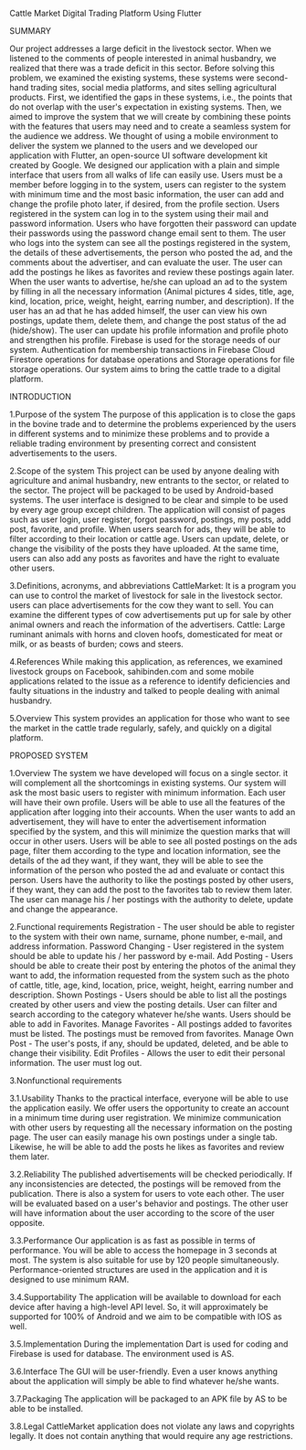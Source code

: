 Cattle Market Digital Trading Platform Using Flutter

SUMMARY

Our project addresses a large deficit in the livestock sector. When we listened to the comments of people interested in animal husbandry, we realized that there was a trade deficit in this sector. Before solving this problem, we examined the existing systems, these systems were second-hand trading sites, social media platforms, and sites selling agricultural products. First, we identified the gaps in these systems, i.e., the points that do not overlap with the user's expectation in existing systems. Then, we aimed to improve the system that we will create by combining these points with the features that users may need and to create a seamless system for the audience we address.
We thought of using a mobile environment to deliver the system we planned to the users and we developed our application with Flutter, an open-source UI software development kit created by Google. We designed our application with a plain and simple interface that users from all walks of life can easily use. Users must be a member before logging in to the system, users can register to the system with minimum time and the most basic information, the user can add and change the profile photo later, if desired, from the profile section. Users registered in the system can log in to the system using their mail and password information. Users who have forgotten their password can update their passwords using the password change email sent to them. The user who logs into the system can see all the postings registered in the system, the details of these advertisements, the person who posted the ad, and the comments about the advertiser, and can evaluate the user. The user can add the postings he likes as favorites and review these postings again later. When the user wants to advertise, he/she can upload an ad to the system by filling in all the necessary information (Animal pictures 4 sides, title, age, kind, location, price, weight, height, earring number, and description). If the user has an ad that he has added himself, the user can view his own postings, update them, delete them, and change the post status of the ad (hide/show). The user can update his profile information and profile photo and strengthen his profile. Firebase is used for the storage needs of our system. Authentication for membership transactions in Firebase Cloud Firestore operations for database operations and Storage operations for file storage operations. Our system aims to bring the cattle trade to a digital platform.

INTRODUCTION

1.Purpose of the system
The purpose of this application is to close the gaps in the bovine trade and to determine the problems experienced by the users in different systems and to minimize these problems and to provide a reliable trading environment by presenting correct and consistent advertisements to the users.

2.Scope of the system
This project can be used by anyone dealing with agriculture and animal husbandry, new entrants to the sector, or related to the sector. The project will be packaged to be used by Android-based systems. The user interface is designed to be clear and simple to be used by every age group except children. The application will consist of pages such as user login, user register, forgot password, postings, my posts, add post, favorite, and profile. When users search for ads, they will be able to filter according to their location or cattle age. Users can update, delete, or change the visibility of the posts they have uploaded. At the same time, users can also add any posts as favorites and have the right to evaluate other users.

3.Definitions, acronyms, and abbreviations
CattleMarket: It is a program you can use to control the market of livestock for sale in the livestock sector. users can place advertisements for the cow they want to sell. You can examine the different types of cow advertisements put up for sale by other animal owners and reach the information of the advertisers.
Cattle: Large ruminant animals with horns and cloven hoofs, domesticated for meat or milk, or as beasts of burden; cows and steers.

4.References
While making this application, as references, we examined livestock groups on Facebook, sahibinden.com and some mobile applications related to the issue as a reference to identify deficiencies and faulty situations in the industry and talked to people dealing with animal husbandry.

5.Overview
This system provides an application for those who want to see the market in the cattle trade regularly, safely, and quickly on a digital platform.

PROPOSED SYSTEM

1.Overview
The system we have developed will focus on a single sector. it will complement all the shortcomings in existing systems. Our system will ask the most basic users to register with minimum information. Each user will have their own profile. Users will be able to use all the features of the application after logging into their accounts. When the user wants to add an advertisement, they will have to enter the advertisement information specified by the system, and this will minimize the question marks that will occur in other users. Users will be able to see all posted postings on the ads page, filter them according to the type and location information, see the details of the ad they want, if they want, they will be able to see the information of the person who posted the ad and evaluate or contact this person. Users have the authority to like the postings posted by other users, if they want, they can add the post to the favorites tab to review them later. The user can manage his / her postings with the authority to delete, update and change the appearance.

2.Functional requirements
Registration - The user should be able to register to the system with their own name, surname, phone number, e-mail, and address information.
Password Changing - User registered in the system should be able to update his / her password by e-mail.
Add Posting - Users should be able to create their post by entering the photos of the animal they want to add, the information requested from the system such as the photo of cattle, title, age, kind, location, price, weight, height, earring number and description.
Shown Postings - Users should be able to list all the postings created by other users and view the posting details. User can filter and search according to the category whatever he/she wants. Users should be able to add in Favorites.
Manage Favorites - All postings added to favorites must be listed. The postings must be removed from favorites.
Manage Own Post - The user's posts, if any, should be updated, deleted, and be able to change their visibility.
Edit Profiles - Allows the user to edit their personal information. The user must log out.

3.Nonfunctional requirements

3.1.Usability
Thanks to the practical interface, everyone will be able to use the application easily. We offer users the opportunity to create an account in a minimum time during user registration. We minimize communication with other users by requesting all the necessary information on the posting page. The user can easily manage his own postings under a single tab. Likewise, he will be able to add the posts he likes as favorites and review them later.

3.2.Reliability
The published advertisements will be checked periodically. If any inconsistencies are detected, the postings will be removed from the publication. There is also a system for users to vote each other. The user will be evaluated based on a user's behavior and postings. The other user will have information about the user according to the score of the user opposite.

3.3.Performance
Our application is as fast as possible in terms of performance. You will be able to access the homepage in 3 seconds at most. The system is also suitable for use by 120 people simultaneously. Performance-oriented structures are used in the application and it is designed to use minimum RAM.

3.4.Supportability
The application will be available to download for each device after having a high-level API level. So, it will approximately be supported for 100% of Android and we aim to be compatible with IOS as well.

3.5.Implementation
During the implementation Dart is used for coding and Firebase is used for database. The environment used is AS.

3.6.Interface
The GUI will be user-friendly. Even a user knows anything about the application will simply be able to find whatever he/she wants.

3.7.Packaging
The application will be packaged to an APK file by AS to be able to be installed.

3.8.Legal
CattleMarket application does not violate any laws and copyrights legally. It does not contain anything that would require any age restrictions.


